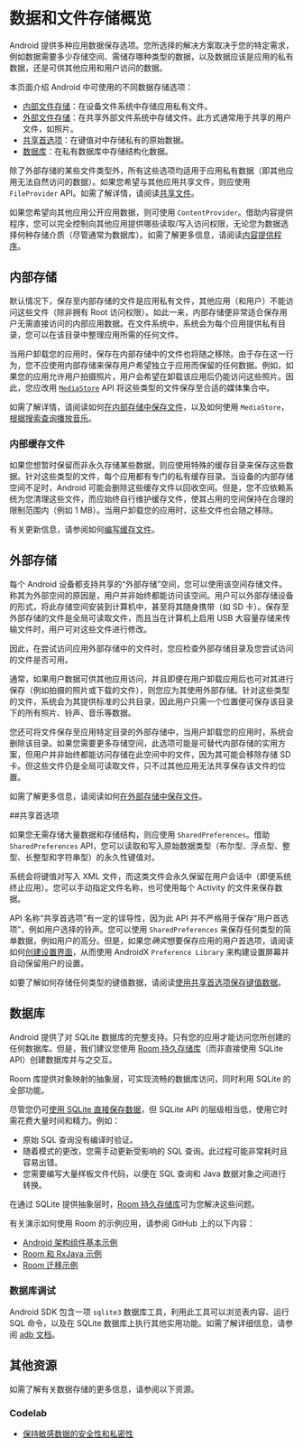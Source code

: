 # 数据和文件存储概览



Android 提供多种应用数据保存选项。您所选择的解决方案取决于您的特定需求，例如数据需要多少存储空间、需储存哪种类型的数据，以及数据应该是应用的私有数据，还是可供其他应用和用户访问的数据。

本页面介绍 Android 中可使用的不同数据存储选项：

- [内部文件存储](https://developer.android.com/guide/topics/data/data-storage#filesInternal)：在设备文件系统中存储应用私有文件。
- [外部文件存储](https://developer.android.com/guide/topics/data/data-storage#filesExternal)：在共享外部文件系统中存储文件。此方式通常用于共享的用户文件，如照片。
- [共享首选项](https://developer.android.com/guide/topics/data/data-storage#pref)：在键值对中存储私有的原始数据。
- [数据库](https://developer.android.com/guide/topics/data/data-storage#db)：在私有数据库中存储结构化数据。

除了外部存储的某些文件类型外，所有这些选项均适用于应用私有数据（即其他应用无法自然访问的数据）。如果您希望与其他应用共享文件，则应使用 `FileProvider` API。如需了解详情，请阅读[共享文件](https://developer.android.com/training/secure-file-sharing/index.html)。

如果您希望向其他应用公开应用数据，则可使用 `ContentProvider`。借助内容提供程序，您可以完全控制向其他应用提供哪些读取/写入访问权限，无论您为数据选择何种存储介质（尽管通常为数据库）。如需了解更多信息，请阅读[内容提供程序](https://developer.android.com/guide/topics/providers/content-providers.html)。



## 内部存储

默认情况下，保存至内部存储的文件是应用私有文件，其他应用（和用户）不能访问这些文件（除非拥有 Root 访问权限）。如此一来，内部存储便非常适合保存用户无需直接访问的内部应用数据。在文件系统中，系统会为每个应用提供私有目录，您可以在该目录中整理应用所需的任何文件。

当用户卸载您的应用时，保存在内部存储中的文件也将随之移除。由于存在这一行为，您不应使用内部存储来保存用户希望独立于应用而保留的任何数据。例如，如果您的应用允许用户拍摄照片，用户会希望在卸载该应用后仍能访问这些照片。因此，您应改用 [`MediaStore`](https://developer.android.com/reference/android/provider/MediaStore) API 将这些类型的文件保存至合适的媒体集合中。

如需了解详情，请阅读如何[在内部存储中保存文件](https://developer.android.com/training/data-storage/files.html#WriteInternalStorage)，以及如何使用 `MediaStore`，[根据搜索查询播放音乐](https://developer.android.com/guide/components/intents-common#PlaySearch)。

### 内部缓存文件

如果您想暂时保留而非永久存储某些数据，则应使用特殊的缓存目录来保存这些数据。针对这些类型的文件，每个应用都有专门的私有缓存目录。当设备的内部存储空间不足时，Android 可能会删除这些缓存文件以回收空间。但是，您不应依赖系统为您清理这些文件，而应始终自行维护缓存文件，使其占用的空间保持在合理的限制范围内（例如 1 MB）。当用户卸载您的应用时，这些文件也会随之移除。

有关更新信息，请参阅如何[编写缓存文件](https://developer.android.com/training/data-storage/files.html#WriteCacheFileInternal)。

## 外部存储

每个 Android 设备都支持共享的“外部存储”空间，您可以使用该空间存储文件。称其为外部空间的原因是，用户并非始终都能访问该空间。用户可以外部存储设备的形式，将此存储空间安装到计算机中，甚至将其随身携带（如 SD 卡）。保存至外部存储的文件是全局可读取文件，而且当在计算机上启用 USB 大容量存储来传输文件时，用户可对这些文件进行修改。

因此，在尝试访问应用外部存储中的文件时，您应检查外部存储目录及您尝试访问的文件是否可用。

通常，如果用户数据可供其他应用访问，并且即便在用户卸载应用后也可对其进行保存（例如拍摄的照片或下载的文件），则您应为其使用外部存储。针对这些类型的文件，系统会为其提供标准的公共目录，因此用户只需一个位置便可保存该目录下的所有照片、铃声、音乐等数据。

您还可将文件保存至应用特定目录的外部存储中，当用户卸载您的应用时，系统会删除该目录。如果您需要更多存储空间，此选项可能是可替代内部存储的实用方案，但用户并非始终都能访问存储在此空间中的文件，因为其可能会移除存储 SD 卡。但这些文件仍是全局可读取文件，只不过其他应用无法共享保存该文件的位置。

如需了解更多信息，请阅读如何[在外部存储中保存文件](https://developer.android.com/training/data-storage/files.html#WriteExternalStorage)。

##共享首选项

如果您无需存储大量数据和存储结构，则应使用 `SharedPreferences`。借助 `SharedPreferences` API，您可以读取和写入原始数据类型（布尔型、浮点型、整型、长整型和字符串型）的永久性键值对。

系统会将键值对写入 XML 文件，而这类文件会永久保留在用户会话中（即便系统终止应用）。您可以手动指定文件名称，也可使用每个 Activity 的文件来保存数据。

API 名称“共享首选项”有一定的误导性，因为此 API 并不严格用于保存“用户首选项”，例如用户选择的铃声。您可以使用 `SharedPreferences` 来保存任何类型的简单数据，例如用户的高分。但是，如果您*确实*想要保存应用的用户首选项，请阅读如何[创建设置界面](https://developer.android.com/guide/topics/ui/settings.html)，从而使用 AndroidX `Preference Library` 来构建设置屏幕并自动保留用户的设置。

如要了解如何存储任何类型的键值数据，请阅读[使用共享首选项保存键值数据](https://developer.android.com/training/data-storage/shared-preferences.html)。

## 数据库

Android 提供了对 SQLite 数据库的完整支持。只有您的应用才能访问您所创建的任何数据库。但是，我们建议您使用 [Room 持久存储库](https://developer.android.com/training/data-storage/room/index.html)（而非直接使用 SQLite API）创建数据库并与之交互。

Room 库提供对象映射的抽象层，可实现流畅的数据库访问，同时利用 SQLite 的全部功能。

尽管您仍可[使用 SQLite 直接保存数据](https://developer.android.com/training/data-storage/sqlite.html)，但 SQLite API 的层级相当低，使用它时需花费大量时间和精力。例如：

- 原始 SQL 查询没有编译时验证。
- 随着模式的更改，您需手动更新受影响的 SQL 查询。此过程可能非常耗时且容易出错。
- 您需要编写大量样板文件代码，以便在 SQL 查询和 Java 数据对象之间进行转换。

在通过 SQLite 提供抽象层时，[Room 持久存储库](https://developer.android.com/training/data-storage/room/index.html)可为您解决这些问题。

有关演示如何使用 Room 的示例应用，请参阅 GitHub 上的以下内容：

- [Android 架构组件基本示例](https://github.com/googlesamples/android-architecture-components/tree/master/BasicSample)
- [Room 和 RxJava 示例](https://github.com/googlesamples/android-architecture-components/tree/master/BasicRxJavaSample)
- [Room 迁移示例](https://github.com/googlesamples/android-architecture-components/tree/master/PersistenceMigrationsSample)

### 数据库调试

Android SDK 包含一项 `sqlite3` 数据库工具，利用此工具可以浏览表内容、运行 SQL 命令，以及在 SQLite 数据库上执行其他实用功能。如需了解详细信息，请参阅 [adb 文档](https://developer.android.com/studio/command-line/adb.html#othershellcommands)。

## 其他资源

如需了解有关数据存储的更多信息，请参阅以下资源。

### Codelab

- [保持敏感数据的安全性和私密性](https://codelabs.developers.google.com/codelabs/android-storage-permissions/)